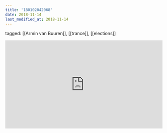```yaml
---
title: '180102042068'
date: 2018-11-14
last_modified_at: 2018-11-14
---
```

tagged: [[Armin van Buuren]], [[trance]], [[elections]]
<iframe allow="accelerometer; autoplay; clipboard-write; encrypted-media; gyroscope; picture-in-picture" allowfullscreen="" frameborder="0" height="281" id="youtube_iframe" src="https://www.youtube.com/embed/mfJhMfOPWdE?feature=oembed&amp;enablejsapi=1&amp;origin=https://safe.txmblr.com&amp;wmode=opaque" width="500"></iframe>